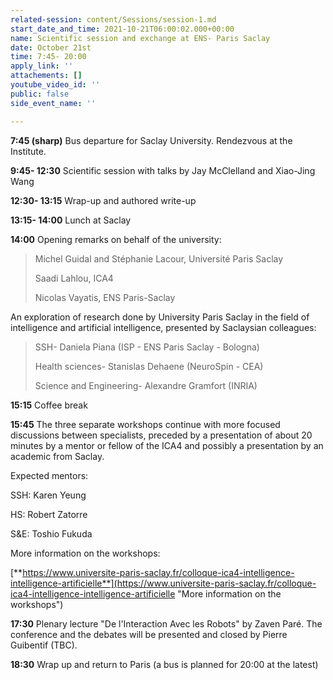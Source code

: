 ```yaml
---
related-session: content/Sessions/session-1.md
start_date_and_time: 2021-10-21T06:00:02.000+00:00
name: Scientific session and exchange at ENS- Paris Saclay
date: October 21st
time: 7:45- 20:00
apply_link: ''
attachements: []
youtube_video_id: ''
public: false
side_event_name: ''

---
```

**7:45 (sharp)** Bus departure for Saclay University. Rendezvous at the Institute.

**9:45- 12:30** Scientific session with talks by Jay McClelland and Xiao-Jing Wang

**12:30- 13:15** Wrap-up and authored write-up

**13:15- 14:00** Lunch at Saclay

**14:00** Opening remarks on behalf of the university:

> Michel Guidal and Stéphanie Lacour, Université Paris Saclay
>
> Saadi Lahlou, ICA4
>
> Nicolas Vayatis, ENS Paris-Saclay

An exploration of research done by University Paris Saclay in the field of intelligence and artificial intelligence, presented by Saclaysian colleagues:

> SSH- Daniela Piana (ISP - ENS Paris Saclay - Bologna)
>
> Health sciences- Stanislas Dehaene (NeuroSpin - CEA)
>
> Science and Engineering- Alexandre Gramfort (INRIA)

**15:15** Coffee break

**15:45** The three separate workshops continue with more focused discussions between specialists, preceded by a presentation of about 20 minutes by a mentor or fellow of the ICA4 and possibly a presentation by an academic from Saclay.

Expected mentors:

SSH: Karen Yeung

HS: Robert Zatorre

S&E: Toshio Fukuda

More information on the workshops:

[**https://www.universite-paris-saclay.fr/colloque-ica4-intelligence-intelligence-artificielle**](https://www.universite-paris-saclay.fr/colloque-ica4-intelligence-intelligence-artificielle "More information on the workshops")

**17:30** Plenary lecture "De l'Interaction Avec les Robots" by Zaven Paré. The conference and the debates will be presented and closed by Pierre Guibentif (TBC).

**18:30** Wrap up and return to Paris (a bus is planned for 20:00 at the latest)